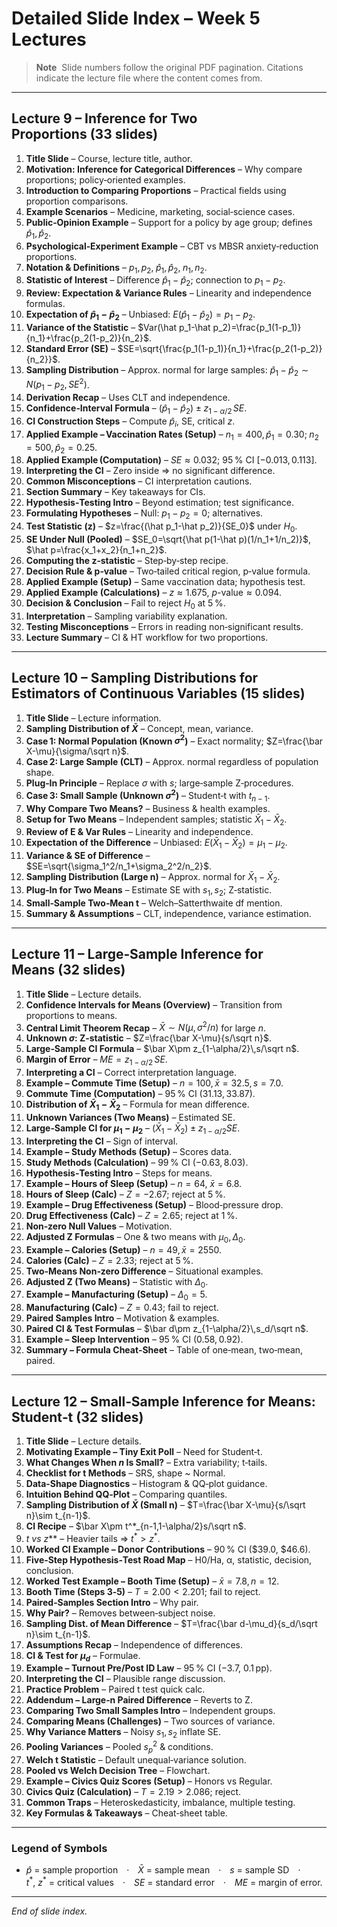 # Detailed Slide Index – Week 5 Lectures

> **Note**  Slide numbers follow the original PDF pagination. Citations indicate the lecture file where the content comes from.

---

## Lecture 9 – Inference for Two Proportions (33 slides)

1. **Title Slide** – Course, lecture title, author.
2. **Motivation: Inference for Categorical Differences** – Why compare proportions; policy‑oriented examples.
3. **Introduction to Comparing Proportions** – Practical fields using proportion comparisons.
4. **Example Scenarios** – Medicine, marketing, social‑science cases.
5. **Public‑Opinion Example** – Support for a policy by age group; defines $\hat p_1,\,\hat p_2$.
6. **Psychological‑Experiment Example** – CBT vs MBSR anxiety‑reduction proportions.
7. **Notation & Definitions** – $p_1,\,p_2,\;\hat p_1,\,\hat p_2,\;n_1,\,n_2$.
8. **Statistic of Interest** – Difference $\hat p_1-\hat p_2$; connection to $p_1-p_2$.
9. **Review: Expectation & Variance Rules** – Linearity and independence formulas.
10. **Expectation of $\hat p_1-\hat p_2$** – Unbiased: $E(\hat p_1-\hat p_2)=p_1-p_2$.
11. **Variance of the Statistic** – $Var(\hat p_1-\hat p_2)=\frac{p_1(1-p_1)}{n_1}+\frac{p_2(1-p_2)}{n_2}$.
12. **Standard Error (SE)** – $SE=\sqrt{\frac{p_1(1-p_1)}{n_1}+\frac{p_2(1-p_2)}{n_2}}$.
13. **Sampling Distribution** – Approx. normal for large samples: $\hat p_1-\hat p_2\sim N( p_1-p_2, SE^2)$.
14. **Derivation Recap** – Uses CLT and independence.
15. **Confidence‑Interval Formula** – $(\hat p_1-\hat p_2)\pm z_{1-\alpha/2}\,SE$.
16. **CI Construction Steps** – Compute $\hat p_i$, SE, critical $z$.
17. **Applied Example – Vaccination Rates (Setup)** – $n_1=400,\hat p_1=0.30;\;n_2=500,\hat p_2=0.25$.
18. **Applied Example (Computation)** – $SE\approx0.032$; 95 % CI $[-0.013,0.113]$.
19. **Interpreting the CI** – Zero inside ⇒ no significant difference.
20. **Common Misconceptions** – CI interpretation cautions.
21. **Section Summary** – Key takeaways for CIs.
22. **Hypothesis‑Testing Intro** – Beyond estimation; test significance.
23. **Formulating Hypotheses** – Null: $p_1-p_2=0$; alternatives.
24. **Test Statistic (z)** – $z=\frac{(\hat p_1-\hat p_2)}{SE_0}$ under $H_0$.
25. **SE Under Null (Pooled)** – $SE_0=\sqrt{\hat p(1-\hat p)(1/n_1+1/n_2)}$, $\hat p=\frac{x_1+x_2}{n_1+n_2}$.
26. **Computing the z‑statistic** – Step‑by‑step recipe.
27. **Decision Rule & p‑value** – Two‑tailed critical region, p‑value formula.
28. **Applied Example (Setup)** – Same vaccination data; hypothesis test.
29. **Applied Example (Calculations)** – $z\approx1.675$, $p\text{-value}\approx0.094$.
30. **Decision & Conclusion** – Fail to reject $H_0$ at 5 %.
31. **Interpretation** – Sampling variability explanation.
32. **Testing Misconceptions** – Errors in reading non‑significant results.
33. **Lecture Summary** – CI & HT workflow for two proportions.

---

## Lecture 10 – Sampling Distributions for Estimators of Continuous Variables (15 slides)

1. **Title Slide** – Lecture information.
2. **Sampling Distribution of $\bar X$** – Concept, mean, variance.
3. **Case 1: Normal Population (Known $\sigma^2$)** – Exact normality; $Z=\frac{\bar X-\mu}{\sigma/\sqrt n}$.
4. **Case 2: Large Sample (CLT)** – Approx. normal regardless of population shape.
5. **Plug‑In Principle** – Replace $\sigma$ with $s$; large‑sample Z‑procedures.
6. **Case 3: Small Sample (Unknown $\sigma^2$)** – Student‑t with $t_{n-1}$.
7. **Why Compare Two Means?** – Business & health examples.
8. **Setup for Two Means** – Independent samples; statistic $\bar X_1-\bar X_2$.
9. **Review of E & Var Rules** – Linearity and independence.
10. **Expectation of the Difference** – Unbiased: $E(\bar X_1-\bar X_2)=\mu_1-\mu_2$.
11. **Variance & SE of Difference** – $SE=\sqrt{\sigma_1^2/n_1+\sigma_2^2/n_2}$.
12. **Sampling Distribution (Large n)** – Approx. normal for $\bar X_1-\bar X_2$.
13. **Plug‑In for Two Means** – Estimate SE with $s_1, s_2$; Z‑statistic.
14. **Small‑Sample Two‑Mean t** – Welch–Satterthwaite df mention.
15. **Summary & Assumptions** – CLT, independence, variance estimation.

---

## Lecture 11 – Large‑Sample Inference for Means (32 slides)

1. **Title Slide** – Lecture details.
2. **Confidence Intervals for Means (Overview)** – Transition from proportions to means.
3. **Central Limit Theorem Recap** – $\bar X\sim N\bigl(\mu,\sigma^2/n\bigr)$ for large $n$.
4. **Unknown $\sigma$: Z‑statistic** – $Z=\frac{\bar X-\mu}{s/\sqrt n}$.
5. **Large‑Sample CI Formula** – $\bar X\pm z_{1-\alpha/2}\,s/\sqrt n$.
6. **Margin of Error** – $ME=z_{1-\alpha/2}\,SE$.
7. **Interpreting a CI** – Correct interpretation language.
8. **Example – Commute Time (Setup)** – $n=100,\bar x=32.5, s=7.0$.
9. **Commute Time (Computation)** – 95 % CI (31.13, 33.87).
10. **Distribution of $\bar X_1-\bar X_2$** – Formula for mean difference.
11. **Unknown Variances (Two Means)** – Estimated SE.
12. **Large‑Sample CI for $\mu_1-\mu_2$** – $(\bar X_1-\bar X_2)\pm z_{1-\alpha/2}SE$.
13. **Interpreting the CI** – Sign of interval.
14. **Example – Study Methods (Setup)** – Scores data.
15. **Study Methods (Calculation)** – 99 % CI (−0.63, 8.03).
16. **Hypothesis‑Testing Intro** – Steps for means.
17. **Example – Hours of Sleep (Setup)** – $n=64$, $\bar x=6.8$.
18. **Hours of Sleep (Calc)** – $Z=-2.67$; reject at 5 %.
19. **Example – Drug Effectiveness (Setup)** – Blood‑pressure drop.
20. **Drug Effectiveness (Calc)** – $Z=2.65$; reject at 1 %.
21. **Non‑zero Null Values** – Motivation.
22. **Adjusted Z Formulas** – One & two means with $\mu_0,\,\Delta_0$.
23. **Example – Calories (Setup)** – $n=49,\bar x=2550$.
24. **Calories (Calc)** – $Z=2.33$; reject at 5 %.
25. **Two‑Means Non‑zero Difference** – Situational examples.
26. **Adjusted Z (Two Means)** – Statistic with $\Delta_0$.
27. **Example – Manufacturing (Setup)** – $\Delta_0=5$.
28. **Manufacturing (Calc)** – $Z=0.43$; fail to reject.
29. **Paired Samples Intro** – Motivation & examples.
30. **Paired CI & Test Formulas** – $\bar d\pm z_{1-\alpha/2}\,s_d/\sqrt n$.
31. **Example – Sleep Intervention** – 95 % CI (0.58, 0.92).
32. **Summary – Formula Cheat‑Sheet** – Table of one‑mean, two‑mean, paired.

---

## Lecture 12 – Small‑Sample Inference for Means: Student‑t (32 slides) 

1. **Title Slide** – Lecture details.
2. **Motivating Example – Tiny Exit Poll** – Need for Student‑t.
3. **What Changes When $n$ Is Small?** – Extra variability; t‑tails.
4. **Checklist for t Methods** – SRS, shape \~ Normal.
5. **Data‑Shape Diagnostics** – Histogram & QQ‑plot guidance.
6. **Intuition Behind QQ‑Plot** – Comparing quantiles.
7. **Sampling Distribution of $\bar X$ (Small n)** – $T=\frac{\bar X-\mu}{s/\sqrt n}\sim t_{n-1}$.
8. **CI Recipe** – $\bar X\pm t^*_{n-1,1-\alpha/2}s/\sqrt n$.
9. **t* vs z*\*\* – Heavier tails ⇒ $t^*>z^*$.
10. **Worked CI Example – Donor Contributions** – 90 % CI (\$39.0, \$46.6).
11. **Five‑Step Hypothesis‑Test Road Map** – H0/Ha, α, statistic, decision, conclusion.
12. **Worked Test Example – Booth Time (Setup)** – $\bar x=7.8, n=12$.
13. **Booth Time (Steps 3‑5)** – $T=2.00<2.201$; fail to reject.
14. **Paired‑Samples Section Intro** – Why pair.
15. **Why Pair?** – Removes between‑subject noise.
16. **Sampling Dist. of Mean Difference** – $T=\frac{\bar d-\mu_d}{s_d/\sqrt n}\sim t_{n-1}$.
17. **Assumptions Recap** – Independence of differences.
18. **CI & Test for $\mu_d$** – Formulae.
19. **Example – Turnout Pre/Post ID Law** – 95 % CI (−3.7, 0.1 pp).
20. **Interpreting the CI** – Plausible range discussion.
21. **Practice Problem** – Paired t test quick calc.
22. **Addendum – Large‑n Paired Difference** – Reverts to Z.
23. **Comparing Two Small Samples Intro** – Independent groups.
24. **Comparing Means (Challenges)** – Two sources of variance.
25. **Why Variance Matters** – Noisy $s_1,s_2$ inflate SE.
26. **Pooling Variances** – Pooled $s_p^2$ & conditions.
27. **Welch t Statistic** – Default unequal‑variance solution.
28. **Pooled vs Welch Decision Tree** – Flowchart.
29. **Example – Civics Quiz Scores (Setup)** – Honors vs Regular.
30. **Civics Quiz (Calculation)** – $T=2.19>2.086$; reject.
31. **Common Traps** – Heteroskedasticity, imbalance, multiple testing.
32. **Key Formulas & Takeaways** – Cheat‑sheet table.

---

### Legend of Symbols

* $\hat p$ = sample proportion · $\bar X$ = sample mean · $s$ = sample SD · $t^*$, $z^*$ = critical values · $SE$ = standard error · $ME$ = margin of error.

---

*End of slide index.*
